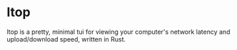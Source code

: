 # ltop

ltop is a pretty, minimal tui for viewing your computer's network latency and upload/download speed, written in Rust.
